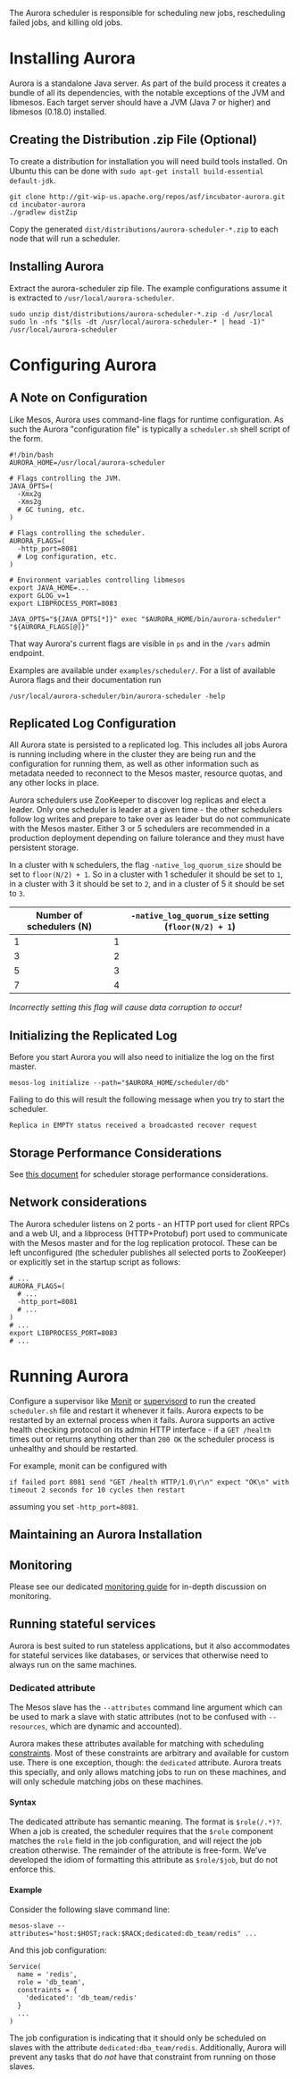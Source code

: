 The Aurora scheduler is responsible for scheduling new jobs, rescheduling failed jobs, and killing
old jobs.

# Installing Aurora
Aurora is a standalone Java server. As part of the build process it creates a bundle of all its
dependencies, with the notable exceptions of the JVM and libmesos. Each target server should have
a JVM (Java 7 or higher) and libmesos (0.18.0) installed.

## Creating the Distribution .zip File (Optional)
To create a distribution for installation you will need build tools installed. On Ubuntu this can be
done with `sudo apt-get install build-essential default-jdk`.

    git clone http://git-wip-us.apache.org/repos/asf/incubator-aurora.git
    cd incubator-aurora
    ./gradlew distZip

Copy the generated `dist/distributions/aurora-scheduler-*.zip` to each node that will run a scheduler.

## Installing Aurora
Extract the aurora-scheduler zip file. The example configurations assume it is extracted to
`/usr/local/aurora-scheduler`.

    sudo unzip dist/distributions/aurora-scheduler-*.zip -d /usr/local
    sudo ln -nfs "$(ls -dt /usr/local/aurora-scheduler-* | head -1)" /usr/local/aurora-scheduler

# Configuring Aurora

## A Note on Configuration
Like Mesos, Aurora uses command-line flags for runtime configuration. As such the Aurora
"configuration file" is typically a `scheduler.sh` shell script of the form.

    #!/bin/bash
    AURORA_HOME=/usr/local/aurora-scheduler

    # Flags controlling the JVM.
    JAVA_OPTS=(
      -Xmx2g
      -Xms2g
      # GC tuning, etc.
    )

    # Flags controlling the scheduler.
    AURORA_FLAGS=(
      -http_port=8081
      # Log configuration, etc.
    )

    # Environment variables controlling libmesos
    export JAVA_HOME=...
    export GLOG_v=1
    export LIBPROCESS_PORT=8083

    JAVA_OPTS="${JAVA_OPTS[*]}" exec "$AURORA_HOME/bin/aurora-scheduler" "${AURORA_FLAGS[@]}"

That way Aurora's current flags are visible in `ps` and in the `/vars` admin endpoint.

Examples are available under `examples/scheduler/`. For a list of available Aurora flags and their
documentation run

    /usr/local/aurora-scheduler/bin/aurora-scheduler -help

## Replicated Log Configuration
All Aurora state is persisted to a replicated log. This includes all jobs Aurora is running
including where in the cluster they are being run and the configuration for running them, as
well as other information such as metadata needed to reconnect to the Mesos master, resource
quotas, and any other locks in place.

Aurora schedulers use ZooKeeper to discover log replicas and elect a leader. Only one scheduler is
leader at a given time - the other schedulers follow log writes and prepare to take over as leader
but do not communicate with the Mesos master. Either 3 or 5 schedulers are recommended in a
production deployment depending on failure tolerance and they must have persistent storage.

In a cluster with `N` schedulers, the flag `-native_log_quorum_size` should be set to
`floor(N/2) + 1`. So in a cluster with 1 scheduler it should be set to `1`, in a cluster with 3 it
should be set to `2`, and in a cluster of 5 it should be set to `3`.

  Number of schedulers (N) | ```-native_log_quorum_size``` setting (```floor(N/2) + 1```)
  ------------------------ | -------------------------------------------------------------
  1                        | 1
  3                        | 2
  5                        | 3
  7                        | 4

*Incorrectly setting this flag will cause data corruption to occur!*

## Initializing the Replicated Log
Before you start Aurora you will also need to initialize the log on the first master.

    mesos-log initialize --path="$AURORA_HOME/scheduler/db"

Failing to do this will result the following message when you try to start the scheduler.

    Replica in EMPTY status received a broadcasted recover request

## Storage Performance Considerations

See [this document](scheduler-storage.md) for scheduler storage performance considerations.

## Network considerations
The Aurora scheduler listens on 2 ports - an HTTP port used for client RPCs and a web UI,
and a libprocess (HTTP+Protobuf) port used to communicate with the Mesos master and for the log
replication protocol. These can be left unconfigured (the scheduler publishes all selected ports
to ZooKeeper) or explicitly set in the startup script as follows:

    # ...
    AURORA_FLAGS=(
      # ...
      -http_port=8081
      # ...
    )
    # ...
    export LIBPROCESS_PORT=8083
    # ...

# Running Aurora
Configure a supervisor like [Monit](http://mmonit.com/monit/) or
[supervisord](http://supervisord.org/) to run the created `scheduler.sh` file and restart it
whenever it fails. Aurora expects to be restarted by an external process when it fails. Aurora
supports an active health checking protocol on its admin HTTP interface - if a `GET /health` times
out or returns anything other than `200 OK` the scheduler process is unhealthy and should be
restarted.

For example, monit can be configured with

    if failed port 8081 send "GET /health HTTP/1.0\r\n" expect "OK\n" with timeout 2 seconds for 10 cycles then restart

assuming you set `-http_port=8081`.

## Maintaining an Aurora Installation

## Monitoring
Please see our dedicated [monitoring guide](monitoring.md) for in-depth discussion on monitoring.

## Running stateful services
Aurora is best suited to run stateless applications, but it also accommodates for stateful services
like databases, or services that otherwise need to always run on the same machines.

### Dedicated attribute
The Mesos slave has the `--attributes` command line argument which can be used to mark a slave with
static attributes (not to be confused with `--resources`, which are dynamic and accounted).

Aurora makes these attributes available for matching with scheduling
[constraints](configuration-reference.md#specifying-scheduling-constraints).  Most of these
constraints are arbitrary and available for custom use.  There is one exception, though: the
`dedicated` attribute.  Aurora treats this specially, and only allows matching jobs to run on these
machines, and will only schedule matching jobs on these machines.

#### Syntax
The dedicated attribute has semantic meaning. The format is `$role(/.*)?`. When a job is created,
the scheduler requires that the `$role` component matches the `role` field in the job
configuration, and will reject the job creation otherwise.  The remainder of the attribute is
free-form. We've developed the idiom of formatting this attribute as `$role/$job`, but do not
enforce this.

#### Example
Consider the following slave command line:

    mesos-slave --attributes="host:$HOST;rack:$RACK;dedicated:db_team/redis" ...

And this job configuration:

    Service(
      name = 'redis',
      role = 'db_team',
      constraints = {
        'dedicated': 'db_team/redis'
      }
      ...
    )

The job configuration is indicating that it should only be scheduled on slaves with the attribute
`dedicated:dba_team/redis`.  Additionally, Aurora will prevent any tasks that do _not_ have that
constraint from running on those slaves.
